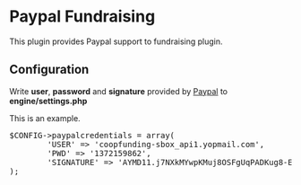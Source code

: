 Paypal Fundraising
=====

This plugin provides Paypal support to fundraising plugin.

## Configuration

Write **user**, **password** and **signature** provided by [Paypal](https://www.paypal.com/es/cgi-bin/webscr?cmd=_registration-run) to **engine/settings.php**

This is an example.

<pre>
$CONFIG->paypalcredentials = array(
        'USER' => 'coopfunding-sbox_api1.yopmail.com',
        'PWD' => '1372159862',
        'SIGNATURE' => 'AYMD11.j7NXkMYwpKMuj8OSFgUqPADKug8-EBERdKwluaqwIKqoVjTTD'
);
</pre>

